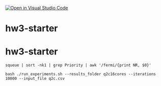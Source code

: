 [![Open in Visual Studio Code](https://classroom.github.com/assets/open-in-vscode-c66648af7eb3fe8bc4f294546bfd86ef473780cde1dea487d3c4ff354943c9ae.svg)](https://classroom.github.com/online_ide?assignment_repo_id=7893021&assignment_repo_type=AssignmentRepo)
# hw3-starter
# hw3-starter

```
squeue | sort -nk1 | grep Priority | awk '/fermi/{print NR, $0}'
```

```
bash ./run_experiments.sh --results_folder q2c16cores --iterations 10000 --input_file q2c.csv
```